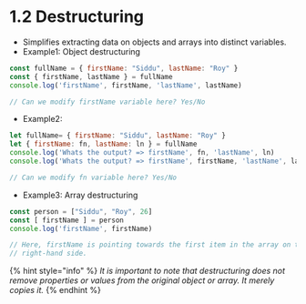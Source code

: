 # 1.2 Destructuring

* Simplifies extracting data on objects and arrays into distinct variables.
* Example1: Object destructuring

```javascript
const fullName = { firstName: "Siddu", lastName: "Roy" }
const { firstName, lastName } = fullName
console.log('firstName', firstName, 'lastName', lastName)

// Can we modify firstName variable here? Yes/No
```

* Example2:

```javascript
let fullName= { firstName: "Siddu", lastName: "Roy" }
let { firstName: fn, lastName: ln } = fullName
console.log('Whats the output? => firstName', fn, 'lastName', ln)
console.log('Whats the output? => firstName', firstName, 'lastName', lastName)

// Can we modify fn variable here? Yes/No
```

* Example3: Array destructuring

```javascript
const person = ["Siddu", "Roy", 26]
const [ firstName ] = person
console.log('firstName', firstName)

// Here, firstName is pointing towards the first item in the array on the 
// right-hand side. 
```

{% hint style="info" %}
_It is important to note that destructuring does not remove properties or values from the original object or array. It merely copies it._
{% endhint %}

